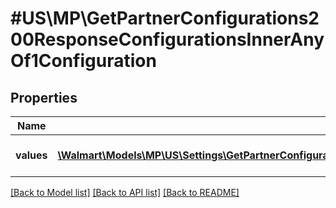 # #US\MP\GetPartnerConfigurations200ResponseConfigurationsInnerAnyOf1Configuration

## Properties

Name | Type | Description | Notes
------------ | ------------- | ------------- | -------------
**values** | [**\Walmart\Models\MP\US\Settings\GetPartnerConfigurations200ResponseConfigurationsInnerAnyOf1ConfigurationValuesInner[]**](GetPartnerConfigurations200ResponseConfigurationsInnerAnyOf1ConfigurationValuesInner.md) | List of feed throttling configurations | [optional]


[[Back to Model list]](../) [[Back to API list]](../../Api/US/MP) [[Back to README]](../../README.md)

